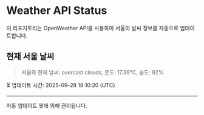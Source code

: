 
# Weather API Status

이 리포지토리는 OpenWeather API를 사용하여 서울의 날씨 정보를 자동으로 업데이트합니다.

## 현재 서울 날씨
> 서울의 현재 날씨: overcast clouds, 온도: 17.39°C, 습도: 92%

⏳ 업데이트 시간: 2025-09-28 18:10:20 (UTC)

---
자동 업데이트 봇에 의해 관리됩니다.
